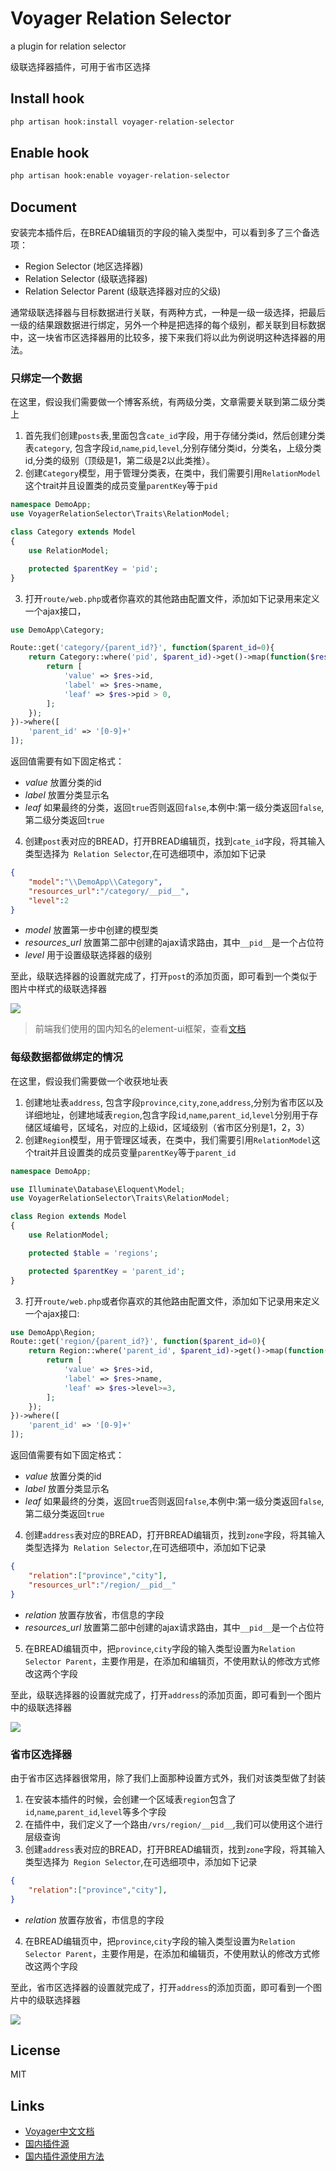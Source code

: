 # Voyager Relation Selector

a plugin for relation selector

级联选择器插件，可用于省市区选择

## Install hook

```bash
php artisan hook:install voyager-relation-selector
```

## Enable hook

```bash
php artisan hook:enable voyager-relation-selector
```

## Document

安装完本插件后，在BREAD编辑页的字段的输入类型中，可以看到多了三个备选项：

- Region Selector (地区选择器)
- Relation Selector (级联选择器)
- Relation Selector Parent (级联选择器对应的父级)

通常级联选择器与目标数据进行关联，有两种方式，一种是一级一级选择，把最后一级的结果跟数据进行绑定，另外一个种是把选择的每个级别，都关联到目标数据中，这一块省市区选择器用的比较多，接下来我们将以此为例说明这种选择器的用法。

### 只绑定一个数据
在这里，假设我们需要做一个博客系统，有两级分类，文章需要关联到第二级分类上
1. 首先我们创建`posts`表,里面包含`cate_id`字段，用于存储分类id，然后创建分类表`category`, 包含字段`id`,`name`,`pid`,`level`,分别存储分类id，分类名，上级分类id,分类的级别（顶级是1，第二级是2以此类推）。
2. 创建`Category`模型，用于管理分类表，在类中，我们需要引用`RelationModel`这个trait并且设置类的成员变量`parentKey`等于`pid`
```php
namespace DemoApp;
use VoyagerRelationSelector\Traits\RelationModel;

class Category extends Model
{
    use RelationModel;

    protected $parentKey = 'pid';
}
```
3. 打开`route/web.php`或者你喜欢的其他路由配置文件，添加如下记录用来定义一个ajax接口，

```php
use DemoApp\Category;

Route::get('category/{parent_id?}', function($parent_id=0){
    return Category::where('pid', $parent_id)->get()->map(function($res){
        return [
            'value' => $res->id,
            'label' => $res->name,
            'leaf' => $res->pid > 0,
        ];
    });
})->where([
    'parent_id' => '[0-9]+'
]);
```
返回值需要有如下固定格式：
- *value* 放置分类的id
- *label* 放置分类显示名
-  *leaf* 如果最终的分类，返回`true`否则返回`false`,本例中:第一级分类返回`false`,第二级分类返回`true`

4. 创建`post`表对应的BREAD，打开BREAD编辑页，找到`cate_id`字段，将其输入类型选择为` Relation Selector`,在可选细项中，添加如下记录
```json
{
    "model":"\\DemoApp\\Category",
    "resources_url":"/category/__pid__",
    "level":2
}
```
- *model* 放置第一步中创建的模型类
- *resources_url* 放置第二部中创建的ajax请求路由，其中`__pid__`是一个占位符
- *level* 用于设置级联选择器的级别

至此，级联选择器的设置就完成了，打开`post`的添加页面，即可看到一个类似于图片中样式的级联选择器

![](./selector-preview.jpg)

> 前端我们使用的国内知名的element-ui框架，查看[文档](https://element.eleme.io/#/zh-CN/component/cascader)


### 每级数据都做绑定的情况

在这里，假设我们需要做一个收获地址表
1. 创建地址表`address`, 包含字段`province`,`city`,`zone`,`address`,分别为省市区以及详细地址，创建地域表`region`,包含字段`id`,`name`,`parent_id`,`level`分别用于存储区域编号，区域名，对应的上级id，区域级别（省市区分别是1，2，3）
2. 创建`Region`模型，用于管理区域表，在类中，我们需要引用`RelationModel`这个trait并且设置类的成员变量`parentKey`等于`parent_id`

```php
namespace DemoApp;

use Illuminate\Database\Eloquent\Model;
use VoyagerRelationSelector\Traits\RelationModel;

class Region extends Model
{
    use RelationModel;

    protected $table = 'regions';

    protected $parentKey = 'parent_id';
}
```
3. 打开`route/web.php`或者你喜欢的其他路由配置文件，添加如下记录用来定义一个ajax接口:
```php
use DemoApp\Region;
Route::get('region/{parent_id?}', function($parent_id=0){
    return Region::where('parent_id', $parent_id)->get()->map(function($res){
        return [
            'value' => $res->id,
            'label' => $res->name,
            'leaf' => $res->level>=3,
        ];
    });
})->where([
    'parent_id' => '[0-9]+'
]);
```
返回值需要有如下固定格式：
- *value* 放置分类的id
- *label* 放置分类显示名
-  *leaf* 如果最终的分类，返回`true`否则返回`false`,本例中:第一级分类返回`false`,第二级分类返回`true`
4. 创建`address`表对应的BREAD，打开BREAD编辑页，找到`zone`字段，将其输入类型选择为` Relation Selector`,在可选细项中，添加如下记录
```json
{
    "relation":["province","city"],
    "resources_url":"/region/__pid__"
}
```
- *relation* 放置存放省，市信息的字段
- *resources_url* 放置第二部中创建的ajax请求路由，其中`__pid__`是一个占位符

5. 在BREAD编辑页中，把`province`,`city`字段的输入类型设置为`Relation Selector Parent`，主要作用是，在添加和编辑页，不使用默认的修改方式修改这两个字段

至此，级联选择器的设置就完成了，打开`address`的添加页面，即可看到一个图片中的级联选择器

![](./selector-preview.jpg)

### 省市区选择器
由于省市区选择器很常用，除了我们上面那种设置方式外，我们对该类型做了封装
1. 在安装本插件的时候，会创建一个区域表`region`包含了`id`,`name`,`parent_id`,`level`等多个字段
2. 在插件中，我们定义了一个路由`/vrs/region/__pid__`,我们可以使用这个进行层级查询
3. 创建`address`表对应的BREAD，打开BREAD编辑页，找到`zone`字段，将其输入类型选择为` Region Selector`,在可选细项中，添加如下记录
```json
{
    "relation":["province","city"],
}
```
- *relation*  放置存放省，市信息的字段
4. 在BREAD编辑页中，把`province`,`city`字段的输入类型设置为`Relation Selector Parent`，主要作用是，在添加和编辑页，不使用默认的修改方式修改这两个字段

至此，省市区选择器的设置就完成了，打开`address`的添加页面，即可看到一个图片中的级联选择器

![](./selector-preview.jpg)

## License

MIT

## Links

- [Voyager中文文档](http://doc.laravel-voyager.cn/)
- [国内插件源](http://satisfy.xiaoqiezi.top)
- [国内插件源使用方法](http://doc.laravel-voyager.cn/getting-started/installation.html#%E5%AE%89%E8%A3%85%E4%B8%AD%E6%96%87%E8%AF%AD%E8%A8%80%E5%8C%85)
